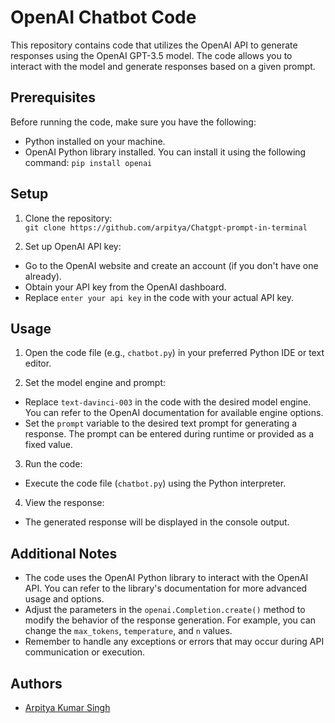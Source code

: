 # OpenAI Chatbot Code

This repository contains code that utilizes the OpenAI API to generate responses using the OpenAI GPT-3.5 model. The code allows you to interact with the model and generate responses based on a given prompt.

## Prerequisites

Before running the code, make sure you have the following:

- Python installed on your machine.
- OpenAI Python library installed. You can install it using the following command:
``` pip install openai ```

## Setup

1. Clone the repository:<br>
```git clone https://github.com/arpitya/Chatgpt-prompt-in-terminal```

2. Set up OpenAI API key:
- Go to the OpenAI website and create an account (if you don't have one already).
- Obtain your API key from the OpenAI dashboard.
- Replace `enter your api key` in the code with your actual API key.

## Usage

1. Open the code file (e.g., `chatbot.py`) in your preferred Python IDE or text editor.

2. Set the model engine and prompt:
- Replace `text-davinci-003` in the code with the desired model engine. You can refer to the OpenAI documentation for available engine options.
- Set the `prompt` variable to the desired text prompt for generating a response. The prompt can be entered during runtime or provided as a fixed value.

3. Run the code:
- Execute the code file (`chatbot.py`) using the Python interpreter.

4. View the response:
- The generated response will be displayed in the console output.

## Additional Notes

- The code uses the OpenAI Python library to interact with the OpenAI API. You can refer to the library's documentation for more advanced usage and options.
- Adjust the parameters in the `openai.Completion.create()` method to modify the behavior of the response generation. For example, you can change the `max_tokens`, `temperature`, and `n` values.
- Remember to handle any exceptions or errors that may occur during API communication or execution.
## Authors
- [Arpitya Kumar Singh ](https://github.com/arpitya)